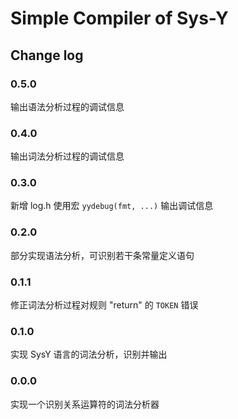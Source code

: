 # Simple Compiler of Sys-Y

## Change log

### 0.5.0

输出语法分析过程的调试信息

### 0.4.0

输出词法分析过程的调试信息

### 0.3.0

新增 log.h 使用宏 `yydebug(fmt, ...)` 输出调试信息

### 0.2.0

部分实现语法分析，可识别若干条常量定义语句

### 0.1.1

修正词法分析过程对规则 "return" 的 `TOKEN` 错误

### 0.1.0

实现 SysY 语言的词法分析，识别并输出

### 0.0.0

实现一个识别关系运算符的词法分析器
